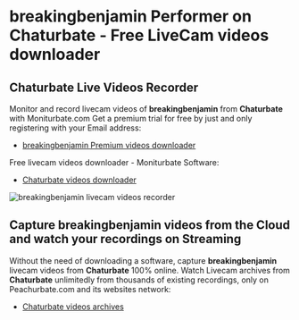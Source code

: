 # breakingbenjamin Performer on Chaturbate - Free LiveCam videos downloader

## Chaturbate Live Videos Recorder

Monitor and record livecam videos of **breakingbenjamin** from **Chaturbate** with Moniturbate.com
Get a premium trial for free by just and only registering with your Email address:
* [breakingbenjamin Premium videos downloader](https://moniturbate.com/request-demo-licence-key.html)

Free livecam videos downloader - Moniturbate Software:
* [Chaturbate videos downloader](https://moniturbate.com/moniturbate-download-software.html)

![breakingbenjamin livecam videos recorder](https://peachurnet.com/templates/moniturbate-software.png)


## Capture breakingbenjamin videos from the Cloud and watch your recordings on Streaming

Without the need of downloading a software, capture **breakingbenjamin** livecam videos from **Chaturbate** 100% online.
Watch Livecam archives from **Chaturbate** unlimitedly from thousands of existing recordings, only on Peachurbate.com and its websites network:
* [Chaturbate videos archives](https://peachurnet.com/)